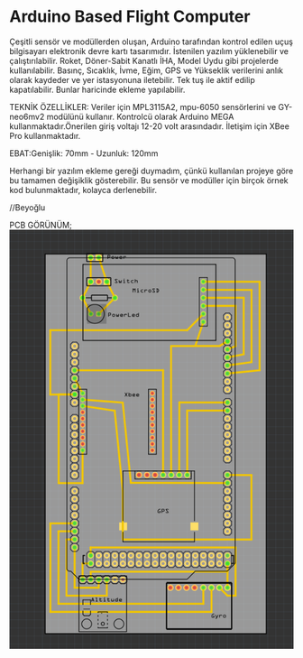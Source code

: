 # Arduino Based Flight Computer

Çeşitli sensör ve modüllerden oluşan, Arduino tarafından kontrol edilen uçuş bilgisayarı elektronik devre kartı tasarımıdır. İstenilen yazılım yüklenebilir ve çalıştırılabilir. Roket, Döner-Sabit Kanatlı İHA, Model Uydu gibi projelerde kullanılabilir. Basınç, Sıcaklık, İvme, Eğim, GPS ve Yükseklik verilerini anlık olarak kaydeder ve yer istasyonuna iletebilir. Tek tuş ile aktif edilip kapatılabilir. Bunlar haricinde ekleme yapılabilir.

TEKNİK ÖZELLİKLER:
Veriler için MPL3115A2, mpu-6050 sensörlerini ve GY-neo6mv2 modülünü kullanır. Kontrolcü olarak Arduino MEGA kullanmaktadır.Önerilen giriş voltajı 12-20 volt arasındadır. İletişim için XBee Pro kullanmaktadır.

EBAT:Genişlik: 70mm - Uzunluk: 120mm

Herhangi bir yazılım ekleme gereği duymadım, çünkü kullanılan projeye göre bu tamamen değişiklik gösterebilir. Bu sensör ve modüller için birçok örnek kod bulunmaktadır, kolayca derlenebilir.

//Beyoğlu

PCB GÖRÜNÜM;
![alt text](https://raw.githubusercontent.com/b3yoglu/flightcomputer/master/demo.png)

